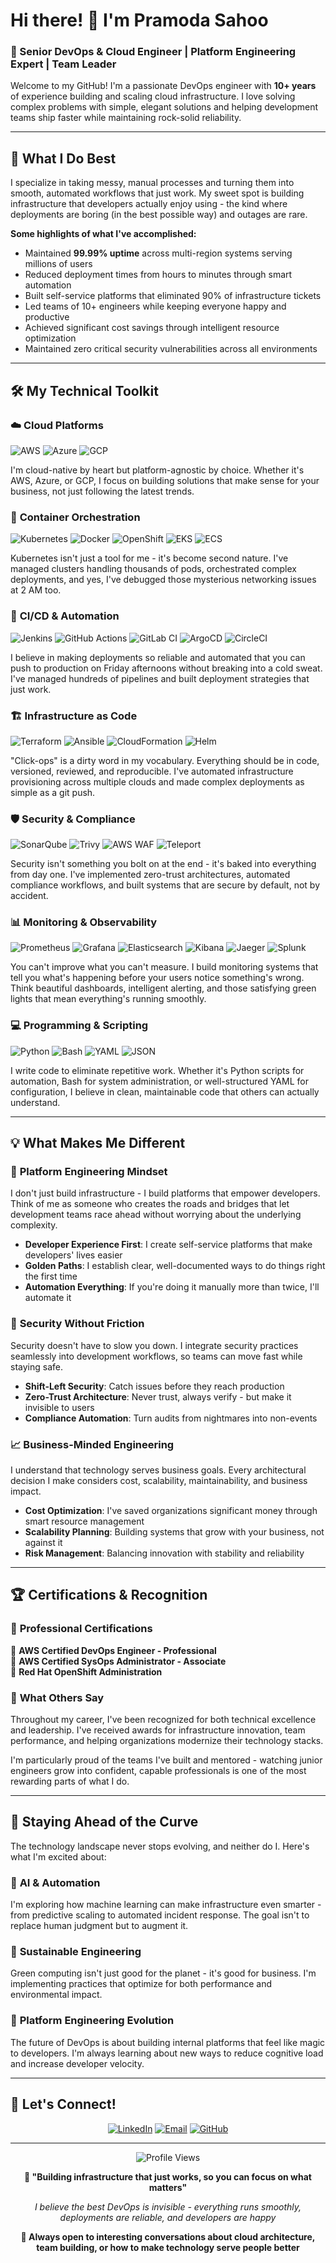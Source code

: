 # Hi there! 👋 I'm Pramoda Sahoo

### 🚀 Senior DevOps & Cloud Engineer | Platform Engineering Expert | Team Leader

Welcome to my GitHub! I'm a passionate DevOps engineer with **10+ years** of experience building and scaling cloud infrastructure. I love solving complex problems with simple, elegant solutions and helping development teams ship faster while maintaining rock-solid reliability.

---

## 🎯 **What I Do Best**

I specialize in taking messy, manual processes and turning them into smooth, automated workflows that just work. My sweet spot is building infrastructure that developers actually enjoy using - the kind where deployments are boring (in the best possible way) and outages are rare.

**Some highlights of what I've accomplished:**
- Maintained **99.99% uptime** across multi-region systems serving millions of users
- Reduced deployment times from hours to minutes through smart automation
- Built self-service platforms that eliminated 90% of infrastructure tickets
- Led teams of 10+ engineers while keeping everyone happy and productive
- Achieved significant cost savings through intelligent resource optimization
- Maintained zero critical security vulnerabilities across all environments

---

## 🛠️ **My Technical Toolkit**

### ☁️ **Cloud Platforms**
![AWS](https://img.shields.io/badge/AWS-FF9900?style=for-the-badge&logo=amazon-aws&logoColor=white)
![Azure](https://img.shields.io/badge/Azure-0078D4?style=for-the-badge&logo=microsoft-azure&logoColor=white)
![GCP](https://img.shields.io/badge/GCP-4285F4?style=for-the-badge&logo=google-cloud&logoColor=white)

I'm cloud-native by heart but platform-agnostic by choice. Whether it's AWS, Azure, or GCP, I focus on building solutions that make sense for your business, not just following the latest trends.

### 🐳 **Container Orchestration**
![Kubernetes](https://img.shields.io/badge/Kubernetes-326CE5?style=for-the-badge&logo=kubernetes&logoColor=white)
![Docker](https://img.shields.io/badge/Docker-2496ED?style=for-the-badge&logo=docker&logoColor=white)
![OpenShift](https://img.shields.io/badge/OpenShift-EE0000?style=for-the-badge&logo=red-hat-open-shift&logoColor=white)
![EKS](https://img.shields.io/badge/Amazon_EKS-FF9900?style=for-the-badge&logo=amazon-eks&logoColor=white)
![ECS](https://img.shields.io/badge/Amazon_ECS-FF9900?style=for-the-badge&logo=amazon-ecs&logoColor=white)

Kubernetes isn't just a tool for me - it's become second nature. I've managed clusters handling thousands of pods, orchestrated complex deployments, and yes, I've debugged those mysterious networking issues at 2 AM too.

### 🔄 **CI/CD & Automation**
![Jenkins](https://img.shields.io/badge/Jenkins-D24939?style=for-the-badge&logo=jenkins&logoColor=white)
![GitHub Actions](https://img.shields.io/badge/GitHub_Actions-2088FF?style=for-the-badge&logo=github-actions&logoColor=white)
![GitLab CI](https://img.shields.io/badge/GitLab_CI-FC6D26?style=for-the-badge&logo=gitlab&logoColor=white)
![ArgoCD](https://img.shields.io/badge/ArgoCD-EF7B4D?style=for-the-badge&logo=argo&logoColor=white)
![CircleCI](https://img.shields.io/badge/CircleCI-343434?style=for-the-badge&logo=circleci&logoColor=white)

I believe in making deployments so reliable and automated that you can push to production on Friday afternoons without breaking into a cold sweat. I've managed hundreds of pipelines and built deployment strategies that just work.

### 🏗️ **Infrastructure as Code**
![Terraform](https://img.shields.io/badge/Terraform-7B42BC?style=for-the-badge&logo=terraform&logoColor=white)
![Ansible](https://img.shields.io/badge/Ansible-EE0000?style=for-the-badge&logo=ansible&logoColor=white)
![CloudFormation](https://img.shields.io/badge/CloudFormation-FF9900?style=for-the-badge&logo=amazon-aws&logoColor=white)
![Helm](https://img.shields.io/badge/Helm-0F1689?style=for-the-badge&logo=helm&logoColor=white)

"Click-ops" is a dirty word in my vocabulary. Everything should be in code, versioned, reviewed, and reproducible. I've automated infrastructure provisioning across multiple clouds and made complex deployments as simple as a git push.

### 🛡️ **Security & Compliance**
![SonarQube](https://img.shields.io/badge/SonarQube-4E9BCD?style=for-the-badge&logo=sonarqube&logoColor=white)
![Trivy](https://img.shields.io/badge/Trivy-1904DA?style=for-the-badge&logo=trivy&logoColor=white)
![AWS WAF](https://img.shields.io/badge/AWS_WAF-FF9900?style=for-the-badge&logo=amazon-aws&logoColor=white)
![Teleport](https://img.shields.io/badge/Teleport-512BD4?style=for-the-badge&logo=teleport&logoColor=white)

Security isn't something you bolt on at the end - it's baked into everything from day one. I've implemented zero-trust architectures, automated compliance workflows, and built systems that are secure by default, not by accident.

### 📊 **Monitoring & Observability**
![Prometheus](https://img.shields.io/badge/Prometheus-E6522C?style=for-the-badge&logo=prometheus&logoColor=white)
![Grafana](https://img.shields.io/badge/Grafana-F46800?style=for-the-badge&logo=grafana&logoColor=white)
![Elasticsearch](https://img.shields.io/badge/Elasticsearch-005571?style=for-the-badge&logo=elasticsearch&logoColor=white)
![Kibana](https://img.shields.io/badge/Kibana-005571?style=for-the-badge&logo=kibana&logoColor=white)
![Jaeger](https://img.shields.io/badge/Jaeger-66CFE6?style=for-the-badge&logo=jaeger&logoColor=black)
![Splunk](https://img.shields.io/badge/Splunk-000000?style=for-the-badge&logo=splunk&logoColor=white)

You can't improve what you can't measure. I build monitoring systems that tell you what's happening before your users notice something's wrong. Think beautiful dashboards, intelligent alerting, and those satisfying green lights that mean everything's running smoothly.

### 💻 **Programming & Scripting**
![Python](https://img.shields.io/badge/Python-3776AB?style=for-the-badge&logo=python&logoColor=white)
![Bash](https://img.shields.io/badge/Bash-4EAA25?style=for-the-badge&logo=gnu-bash&logoColor=white)
![YAML](https://img.shields.io/badge/YAML-CB171E?style=for-the-badge&logo=yaml&logoColor=white)
![JSON](https://img.shields.io/badge/JSON-000000?style=for-the-badge&logo=json&logoColor=white)

I write code to eliminate repetitive work. Whether it's Python scripts for automation, Bash for system administration, or well-structured YAML for configuration, I believe in clean, maintainable code that others can actually understand.

---

## 💡 **What Makes Me Different**

### 🎯 **Platform Engineering Mindset**
I don't just build infrastructure - I build platforms that empower developers. Think of me as someone who creates the roads and bridges that let development teams race ahead without worrying about the underlying complexity.

- **Developer Experience First**: I create self-service platforms that make developers' lives easier
- **Golden Paths**: I establish clear, well-documented ways to do things right the first time
- **Automation Everything**: If you're doing it manually more than twice, I'll automate it

### 🔐 **Security Without Friction**
Security doesn't have to slow you down. I integrate security practices seamlessly into development workflows, so teams can move fast while staying safe.

- **Shift-Left Security**: Catch issues before they reach production
- **Zero-Trust Architecture**: Never trust, always verify - but make it invisible to users
- **Compliance Automation**: Turn audits from nightmares into non-events

### 📈 **Business-Minded Engineering**
I understand that technology serves business goals. Every architectural decision I make considers cost, scalability, maintainability, and business impact.

- **Cost Optimization**: I've saved organizations significant money through smart resource management
- **Scalability Planning**: Building systems that grow with your business, not against it
- **Risk Management**: Balancing innovation with stability and reliability

---

## 🏆 **Certifications & Recognition**

### 📜 **Professional Certifications**
🔹 **AWS Certified DevOps Engineer - Professional**  
🔹 **AWS Certified SysOps Administrator - Associate**  
🔹 **Red Hat OpenShift Administration**  

### 🌟 **What Others Say**
Throughout my career, I've been recognized for both technical excellence and leadership. I've received awards for infrastructure innovation, team performance, and helping organizations modernize their technology stacks.

I'm particularly proud of the teams I've built and mentored - watching junior engineers grow into confident, capable professionals is one of the most rewarding parts of what I do.

---

## 🔮 **Staying Ahead of the Curve**

The technology landscape never stops evolving, and neither do I. Here's what I'm excited about:

### 🤖 **AI & Automation**
I'm exploring how machine learning can make infrastructure even smarter - from predictive scaling to automated incident response. The goal isn't to replace human judgment but to augment it.

### 🌱 **Sustainable Engineering**
Green computing isn't just good for the planet - it's good for business. I'm implementing practices that optimize for both performance and environmental impact.

### 🔧 **Platform Engineering Evolution**
The future of DevOps is about building internal platforms that feel like magic to developers. I'm always learning about new ways to reduce cognitive load and increase developer velocity.

---

## 🤝 **Let's Connect!**

<div align="center">
  
[![LinkedIn](https://img.shields.io/badge/LinkedIn-0077B5?style=for-the-badge&logo=linkedin&logoColor=white)](https://www.linkedin.com/in/pramoda-sahoo)
[![Email](https://img.shields.io/badge/Email-D14836?style=for-the-badge&logo=gmail&logoColor=white)](mailto:devopspramod100@gmail.com)
[![GitHub](https://img.shields.io/badge/GitHub-100000?style=for-the-badge&logo=github&logoColor=white)](https://github.com/pramodsahoo)

</div>

---

<div align="center">
  <img src="https://komarev.com/ghpvc/?username=pramodsahoo&color=blueviolet&style=for-the-badge&label=Profile+Views" alt="Profile Views"/>
</div>

<div align="center">
  
**🚀 "Building infrastructure that just works, so you can focus on what matters"**

*I believe the best DevOps is invisible - everything runs smoothly, deployments are reliable, and developers are happy*

**💬 Always open to interesting conversations about cloud architecture, team building, or how to make technology serve people better**

</div>
